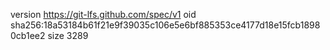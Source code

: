 version https://git-lfs.github.com/spec/v1
oid sha256:18a53184b61f21e9f39035c106e5e6bf885353ce4177d18e15fcb18980cb1ee2
size 3289
